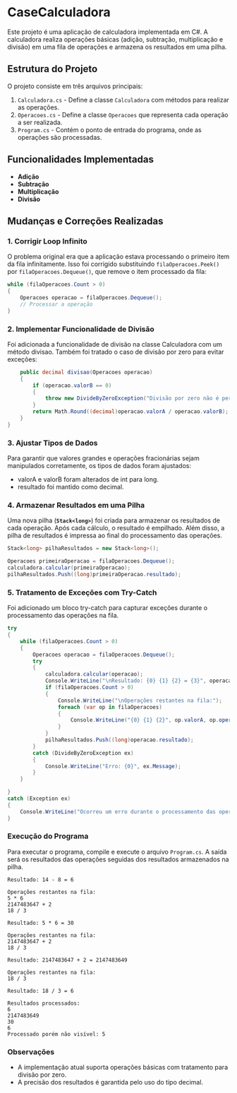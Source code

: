 # CaseCalculadora

Este projeto é uma aplicação de calculadora implementada em C#. A calculadora realiza operações básicas (adição, subtração, multiplicação e divisão) em uma fila de operações e armazena os resultados em uma pilha.

## Estrutura do Projeto

O projeto consiste em três arquivos principais:

1. `Calculadora.cs` - Define a classe `Calculadora` com métodos para realizar as operações.
2. `Operacoes.cs` - Define a classe `Operacoes` que representa cada operação a ser realizada.
3. `Program.cs` - Contém o ponto de entrada do programa, onde as operações são processadas.

## Funcionalidades Implementadas

- **Adição**
- **Subtração**
- **Multiplicação**
- **Divisão**

## Mudanças e Correções Realizadas

### 1. Corrigir Loop Infinito

O problema original era que a aplicação estava processando o primeiro item da fila infinitamente. Isso foi corrigido substituindo `filaOperacoes.Peek()` por `filaOperacoes.Dequeue()`, que remove o item processado da fila:

```csharp
while (filaOperacoes.Count > 0)
{
    Operacoes operacao = filaOperacoes.Dequeue();
    // Processar a operação
}
```

### 2. Implementar Funcionalidade de Divisão
Foi adicionada a funcionalidade de divisão na classe Calculadora com um método divisao. Também foi tratado o caso de divisão por zero para evitar exceções:
```csharp
    public decimal divisao(Operacoes operacao)
    {
        if (operacao.valorB == 0)
        {
            throw new DivideByZeroException("Divisão por zero não é permitida.");
        }
        return Math.Round((decimal)operacao.valorA / operacao.valorB);
    }
}
```
### 3. Ajustar Tipos de Dados
Para garantir que valores grandes e operações fracionárias sejam manipulados corretamente, os tipos de dados foram ajustados:

- valorA e valorB foram alterados de int para long.
- resultado foi mantido como decimal.

### 4. Armazenar Resultados em uma Pilha
Uma nova pilha (**`Stack<long>`**) foi criada para armazenar os resultados de cada operação. Após cada cálculo, o resultado é empilhado. Além disso, a pilha de resultados é impressa ao final do processamento das operações.
```csharp
Stack<long> pilhaResultados = new Stack<long>();

Operacoes primeiraOperacao = filaOperacoes.Dequeue();
calculadora.calcular(primeiraOperacao);
pilhaResultados.Push((long)primeiraOperacao.resultado);
```
###  5. Tratamento de Exceções com Try-Catch
Foi adicionado um bloco try-catch para capturar exceções durante o processamento das operações na fila.

```csharp
try
{
    while (filaOperacoes.Count > 0)
    {
        Operacoes operacao = filaOperacoes.Dequeue();
        try
        {
            calculadora.calcular(operacao);
            Console.WriteLine("\nResultado: {0} {1} {2} = {3}", operacao.valorA, operacao.operador, operacao.valorB, (long)operacao.resultado);
            if (filaOperacoes.Count > 0)
            {
                Console.WriteLine("\nOperações restantes na fila:");
                foreach (var op in filaOperacoes)
                {
                    Console.WriteLine("{0} {1} {2}", op.valorA, op.operador, op.valorB);
                }
            }
            pilhaResultados.Push((long)operacao.resultado);
        }
        catch (DivideByZeroException ex)
        {
            Console.WriteLine("Erro: {0}", ex.Message);
        }
    }

}
catch (Exception ex)
{
    Console.WriteLine("Ocorreu um erro durante o processamento das operações: {0}", ex.Message);
}
```

### Execução do Programa
Para executar o programa, compile e execute o arquivo `Program.cs`. A saída será os resultados das operações seguidas dos resultados armazenados na pilha.

```
Resultado: 14 - 8 = 6

Operações restantes na fila:  
5 * 6  
2147483647 + 2  
18 / 3  

Resultado: 5 * 6 = 30

Operações restantes na fila:  
2147483647 + 2  
18 / 3  

Resultado: 2147483647 + 2 = 2147483649

Operações restantes na fila:  
18 / 3  

Resultado: 18 / 3 = 6  

Resultados processados:  
6  
2147483649  
30  
6  
Processado porém não visível: 5  
```

### Observações
- A implementação atual suporta operações básicas com tratamento para divisão por zero.
- A precisão dos resultados é garantida pelo uso do tipo decimal.
